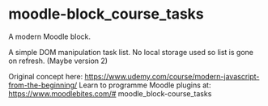 # moodle-block_course_tasks

A modern Moodle block.

A simple DOM manipulation task list.
No local storage used so list is gone on refresh.
(Maybe version 2)

Original concept here: https://www.udemy.com/course/modern-javascript-from-the-beginning/
Learn to programme Moodle plugins at: https://www.moodlebites.com/# moodle_block-course_tasks
